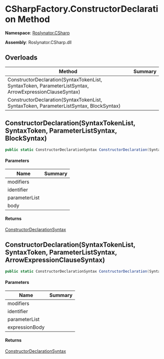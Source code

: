 # CSharpFactory\.ConstructorDeclaration Method

**Namespace**: [Roslynator.CSharp](../../README.md)

**Assembly**: Roslynator\.CSharp\.dll

## Overloads

| Method | Summary |
| ------ | ------- |
| ConstructorDeclaration\(SyntaxTokenList, SyntaxToken, ParameterListSyntax, ArrowExpressionClauseSyntax\) | |
| ConstructorDeclaration\(SyntaxTokenList, SyntaxToken, ParameterListSyntax, BlockSyntax\) | |

## ConstructorDeclaration\(SyntaxTokenList, SyntaxToken, ParameterListSyntax, BlockSyntax\)

```csharp
public static ConstructorDeclarationSyntax ConstructorDeclaration(SyntaxTokenList modifiers, SyntaxToken identifier, ParameterListSyntax parameterList, BlockSyntax body)
```

#### Parameters

| Name | Summary |
| ---- | ------- |
| modifiers | |
| identifier | |
| parameterList | |
| body | |

#### Returns

[ConstructorDeclarationSyntax](https://docs.microsoft.com/en-us/dotnet/api/microsoft.codeanalysis.csharp.syntax.constructordeclarationsyntax)

## ConstructorDeclaration\(SyntaxTokenList, SyntaxToken, ParameterListSyntax, ArrowExpressionClauseSyntax\)

```csharp
public static ConstructorDeclarationSyntax ConstructorDeclaration(SyntaxTokenList modifiers, SyntaxToken identifier, ParameterListSyntax parameterList, ArrowExpressionClauseSyntax expressionBody)
```

#### Parameters

| Name | Summary |
| ---- | ------- |
| modifiers | |
| identifier | |
| parameterList | |
| expressionBody | |

#### Returns

[ConstructorDeclarationSyntax](https://docs.microsoft.com/en-us/dotnet/api/microsoft.codeanalysis.csharp.syntax.constructordeclarationsyntax)

